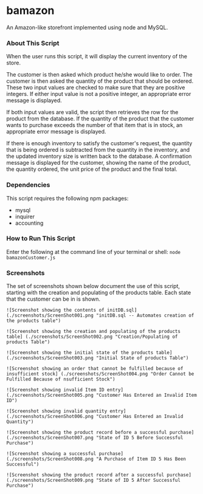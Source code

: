 # bamazon
An Amazon-like storefront implemented using node and MySQL.

### About This Script
When the user runs this script, it will display the current inventory of the store. 

The customer is then asked which product he/she would like to order. The customer is then asked the quantity of the product that should be ordered. These two input values are checked to make sure that they are positive integers. If either input value is not a positive integer, an appropriate error message is displayed. 

If both input values are valid, the script then retrieves the row for the product from the database. If the quantity of the product that the customer wants to purchase exceeds the number of that item that is in stock, an appropriate error message is displayed.

If there is enough inventory to satisfy the customer's request, the quantity that is being ordered is subtracted from the quantity in the inventory, and the updated inventory size is written back to the database. A confirmation message is displayed for the customer, showing the name of the product, the quantity ordered, the unit price of the product and the final total.

### Dependencies
This script requires the following npm packages:

* mysql
* inquirer
* accounting

### How to Run This Script
Enter the following at the command line of your terminal or shell:  ``node bamazonCustomer.js``

### Screenshots
The set of screenshots shown below document the use of this script, starting with the creation and populating of the products table. Each state that the customer can be in is shown.

`![Screenshot showing the contents of initDB.sql] (./screenshots/ScreenShot001.png "initDB.sql -- Automates creation of the products table")`

`![Screenshot showing the creation and populating of the products table] (./screenshots/ScreenShot002.png "Creation/Populating of products Table")`

`![Screenshot showing the initial state of the products table] (./screenshots/ScreenShot003.png "Initial State of products Table")`

`![Screenshot showing an order that cannot be fulfilled because of insufficient stock] (./screenshots/ScreenShot004.png "Order Cannot be Fulfilled Because of nsufficient Stock")`

`![Screenshot showing invalid Item ID entry] (./screenshots/ScreenShot005.png "Customer Has Entered an Invalid Item ID")`

`![Screenshot showing invalid quantity entry] (./screenshots/ScreenShot006.png "Customer Has Entered an Invalid Quantity")`

`![Screenshot showing the product record before a successful purchase] (./screenshots/ScreenShot007.png "State of ID 5 Before Successful Purchase")`

`![Screenshot showing a successful purchase] (./screenshots/ScreenShot008.png "A Purchase of Item ID 5 Has Been Successful")`

`![Screenshot showing the product record after a successful purchase] (./screenshots/ScreenShot009.png "State of ID 5 After Successful Purchase")`



